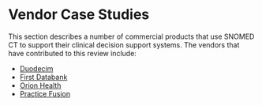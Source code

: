 # Vendor Case Studies

This section describes a number of commercial products that use SNOMED CT to support their clinical decision support systems. The vendors that have contributed to this review include:

* [Duodecim](duodecim.md)
* [First Databank](first-databank.md)
* [Orion Health](orion-health.md)
* [Practice Fusion](practice-fusion.md)

